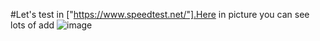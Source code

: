 #Let's test in ["https://www.speedtest.net/"].Here in picture you can see lots of add
![image](https://github.com/aritra0x0x/My-Adblocker/assets/73394965/210c07dd-f7fe-4727-9103-0c0160def9f4)
